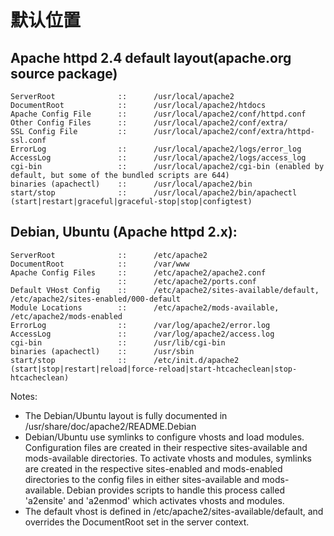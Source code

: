 # 默认位置

## Apache httpd 2.4 default layout(apache.org source package)

```
ServerRoot              ::      /usr/local/apache2
DocumentRoot            ::      /usr/local/apache2/htdocs
Apache Config File      ::      /usr/local/apache2/conf/httpd.conf
Other Config Files      ::      /usr/local/apache2/conf/extra/
SSL Config File         ::      /usr/local/apache2/conf/extra/httpd-ssl.conf
ErrorLog                ::      /usr/local/apache2/logs/error_log
AccessLog               ::      /usr/local/apache2/logs/access_log
cgi-bin                 ::      /usr/local/apache2/cgi-bin (enabled by default, but some of the bundled scripts are 644)
binaries (apachectl)    ::      /usr/local/apache2/bin
start/stop              ::      /usr/local/apache2/bin/apachectl (start|restart|graceful|graceful-stop|stop|configtest)
```

## Debian, Ubuntu (Apache httpd 2.x):

```
ServerRoot              ::      /etc/apache2
DocumentRoot            ::      /var/www
Apache Config Files     ::      /etc/apache2/apache2.conf
                        ::      /etc/apache2/ports.conf
Default VHost Config    ::      /etc/apache2/sites-available/default, /etc/apache2/sites-enabled/000-default
Module Locations        ::      /etc/apache2/mods-available, /etc/apache2/mods-enabled
ErrorLog                ::      /var/log/apache2/error.log
AccessLog               ::      /var/log/apache2/access.log
cgi-bin                 ::      /usr/lib/cgi-bin
binaries (apachectl)    ::      /usr/sbin
start/stop              ::      /etc/init.d/apache2 (start|stop|restart|reload|force-reload|start-htcacheclean|stop-htcacheclean) 
```
Notes:

* The Debian/Ubuntu layout is fully documented in /usr/share/doc/apache2/README.Debian  
* Debian/Ubuntu use symlinks to configure vhosts and load modules. Configuration files are created in their respective sites-available and mods-available directories. To activate vhosts and modules, symlinks are created in the respective sites-enabled and mods-enabled directories to the config files in either sites-available and mods-available. Debian provides scripts to handle this process called 'a2ensite' and 'a2enmod' which activates vhosts and modules.
* The default vhost is defined in /etc/apache2/sites-available/default, and overrides the DocumentRoot set in the server context.

